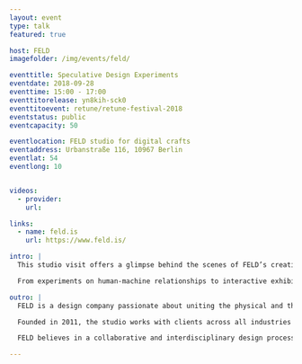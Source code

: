 ```yaml
---
layout: event
type: talk
featured: true

host: FELD
imagefolder: /img/events/feld/

eventtitle: Speculative Design Experiments
eventdate: 2018-09-28
eventtime: 15:00 - 17:00
eventtitorelease: yn8kih-sck0
eventtitoevent: retune/retune-festival-2018
eventstatus: public
eventcapacity: 50

eventlocation: FELD studio for digital crafts
eventaddress: Urbanstraße 116, 10967 Berlin
eventlat: 54
eventlong: 10


videos:
  - provider:
    url:

links:
  - name: feld.is
    url: https://www.feld.is/

intro: |
  This studio visit offers a glimpse behind the scenes of FELD’s creative practice and projects, along with a talk and discussion about how speculative design scenarios can be used to explore new communication principles for the future.  

  From experiments on human-machine relationships to interactive exhibition design – come by and join us for an exciting afternoon that dives right into the future!

outro: |
  FELD is a design company passionate about uniting the physical and the digital to find new ways of communicating stories and creating experiences that bridge design and engineering, art and architecture, science and society, machines and people, numbers and feelings. 

  Founded in 2011, the studio works with clients across all industries to accomplish unique communication projects, interactive environments, spatial installations and exhibitions. 

  FELD believes in a collaborative and interdisciplinary design process. At our Berlin studio, designers, architects and engineers work and create with content specialists, researchers and project managers. We think, plan, prototype and realize – together.

---
```

